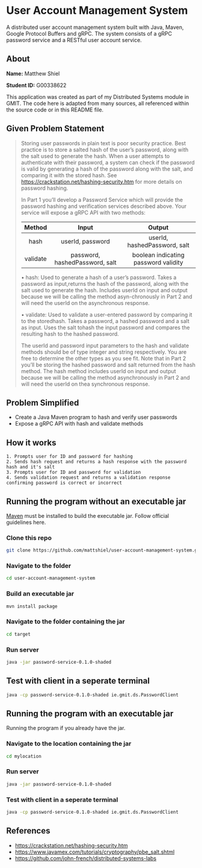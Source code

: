 # User Account Management System
A distributed user account management system built with Java, Maven, Google Protocol Buffers and gRPC. The system consists of a gRPC password service and a RESTful user account service.

## About 
**Name:** Matthew Shiel

**Student ID:** G00338622 

This application was created as part of my Distributed Systems module in GMIT. The code here is adapted from many sources, all referenced within the source code or in this README file.  

## Given Problem Statement 

> Storing user passwords in plain text is poor security practice. Best practice is to store a salted hash of the user’s password, along with the salt used to generate the hash. When a user attempts to authenticate with their password, a system can check if the password is valid by generating a hash of the password along with the salt, and comparing it with the
stored hash. See https://crackstation.net/hashing-security.htm for more  details on password hashing.
>
> In Part 1 you’ll develop a Password Service which will provide the password hashing and verification  services  described  above. Your  service  will  expose  a  gRPC  API  with  two methods:
>
>|  Method  |              Input             |                Output                |
>|:--------:|:------------------------------:|:------------------------------------:|
>| hash     | userId, password               | userId, hashedPassword, salt         |
>| validate | password, hashedPassword, salt | boolean indicating password validity |
>
>• hash: Used to generate a hash of a user’s password. Takes a password as input,returns the hash of the password, along with the salt used to generate the hash. Includes userId on input and output because we will be calling the method asyn-chronously in Part 2 and will need the userId on the asynchronous response.
>
>• validate: Used to validate a user-entered password by comparing it to the storedhash. Takes a password, a hashed password and a salt as input. Uses the salt tohash the input password and compares the resulting hash to the hashed password.
>
>The userId and password input parameters to the hash and validate methods should be of type integer and string respectively.  You are free to determine the other types as you see fit. Note that in Part 2 you’ll be storing the hashed password and salt returned from the hash method. The hash method includes userId on input and output because we will be calling the method asynchronously in Part 2 and will need the userId on thea synchronous response.
 
## Problem Simplified  
  * Create a Java Maven program to hash and verify user passwords
  * Expose a gRPC API with hash and validate methods
    
## How it works 
 
    1. Prompts user for ID and password for hashing
    2. Sends hash request and returns a hash response with the password hash and it's salt
    3. Prompts user for ID and password for validation
    4. Sends validation request and returns a validation response confirming password is correct or incorrect    
 
 
## Running the program without an executable jar
[Maven](https://maven.apache.org/) must be installed to build the executable jar. Follow official guidelines here. 
 
### Clone this repo 
```bash 
git clone https://github.com/mattshiel/user-account-management-system.git 
``` 
### Navigate to the folder 
```bash 
cd user-account-management-system 
``` 
### Build an executable jar 
```bash 
mvn install package
``` 
### Navigate to the folder containing the jar 
```bash 
cd target
``` 
### Run server
```bash 
java -jar password-service-0.1.0-shaded
``` 
## Test with client in a seperate terminal
```bash 
java -cp password-service-0.1.0-shaded ie.gmit.ds.PasswordClient
``` 

## Running the program with an executable jar
Running the program if you already have the jar.

### Navigate to the location containing the jar 
```bash 
cd mylocation
``` 
### Run server
```bash 
java -jar password-service-0.1.0-shaded
``` 
### Test with client in a seperate terminal
```bash 
java -cp password-service-0.1.0-shaded ie.gmit.ds.PasswordClient
``` 

## References

 - https://crackstation.net/hashing-security.htm
 - https://www.javamex.com/tutorials/cryptography/pbe_salt.shtml
 - https://github.com/john-french/distributed-systems-labs
